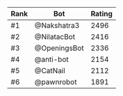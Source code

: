 Rank|Bot|Rating
---|---|---
#1|@Nakshatra3|2496
#2|@NilatacBot|2416
#3|@OpeningsBot|2336
#4|@anti-bot|2154
#5|@CatNail|2112
#6|@pawnrobot|1891

